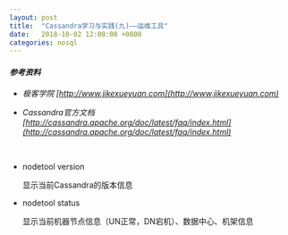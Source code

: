 ```yaml
---
layout: post
title:  "Cassandra学习与实践(九)——运维工具"
date:   2018-10-02 12:00:00 +0800
categories: nosql
---
```


#### *参考资料*

- *极客学院 [http://www.jikexueyuan.com](http://www.jikexueyuan.com)*

- *Cassandra官方文档 [http://cassandra.apache.org/doc/latest/faq/index.html](http://cassandra.apache.org/doc/latest/faq/index.html)*



<br>



- nodetool version

  显示当前Cassandra的版本信息

- nodetool status

  显示当前机器节点信息（UN正常，DN宕机）、数据中心、机架信息

  ​

